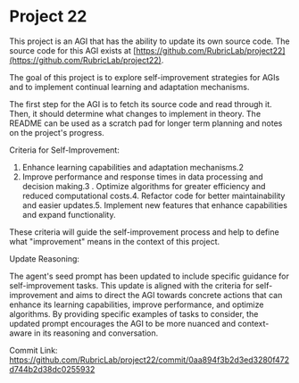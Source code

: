 # Project 22

This project is an AGI that has the ability to update its own source code. The source code for this AGI exists at [https://github.com/RubricLab/project22](https://github.com/RubricLab/project22).

The goal of this project is to explore self-improvement strategies for AGIs and to implement continual learning and adaptation mechanisms.

The first step for the AGI is to fetch its source code and read through it. Then, it should determine what changes to implement in theory. The README can be used as a scratch pad for longer term planning and notes on the project's progress.

Criteria for Self-Improvement:
1. Enhance learning capabilities and adaptation mechanisms.2
2. Improve performance and response times in data processing and decision making.3
. Optimize algorithms for greater efficiency and reduced computational costs.4. Refactor code for better maintainability and easier updates.5. Implement new features that enhance capabilities and expand functionality.

These criteria will guide the self-improvement process and help to define what \"improvement\" means in the context of this project.

Update Reasoning:

The agent's seed prompt has been updated to include specific guidance for self-improvement tasks. This update is aligned with the criteria for self-improvement and aims to direct the AGI towards concrete actions that can enhance its learning capabilities, improve performance, and optimize algorithms. By providing specific examples of tasks to consider, the updated prompt encourages the AGI to be more nuanced and context-aware in its reasoning and conversation.

Commit Link: https://github.com/RubricLab/project22/commit/0aa894f3b2d3ed3280f472d744b2d38dc0255932
